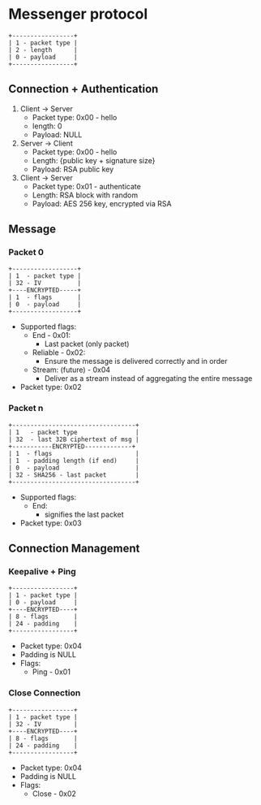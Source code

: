 # Messenger protocol

```
+-----------------+
| 1 - packet type |
| 2 - length      |
| 0 - payload     |
+-----------------+
```

## Connection + Authentication

1. Client -> Server
    - Packet type: 0x00 - hello
    - length: 0
    - Payload: NULL
2. Server -> Client
    - Packet type: 0x00 - hello
    - Length: {public key + signature size}
    - Payload: RSA public key
3. Client -> Server
    - Packet type: 0x01 - authenticate
    - Length: RSA block with random 
    - Payload: AES 256 key, encrypted via RSA

## Message

### Packet 0

```
+------------------+
| 1  - packet type |
| 32 - IV          |
+----ENCRYPTED-----+
| 1  - flags       |
| 0  - payload     |
+------------------+
```

- Supported flags:
    - End - 0x01:
        - Last packet (only packet)
    - Reliable - 0x02:
        - Ensure the message is delivered correctly and in order
    - Stream: (future) - 0x04
        - Deliver as a stream instead of aggregating the entire message
- Packet type: 0x02

### Packet n

```
+----------------------------------+
| 1   - packet type                |
| 32  - last 32B ciphertext of msg |
+-----------ENCRYPTED-------------+
| 1  - flags                       |
| 1  - padding length (if end)     |
| 0  - payload                     |
| 32 - SHA256 - last packet        |
+----------------------------------+
```

- Supported flags:
    - End:
        - signifies the last packet
- Packet type: 0x03

## Connection Management

### Keepalive + Ping

```
+-----------------+
| 1 - packet type |
| 0 - payload     |
+----ENCRYPTED----+
| 8 - flags       |
| 24 - padding    |
+-----------------+
```

- Packet type: 0x04
- Padding is NULL
- Flags:
    - Ping - 0x01

### Close Connection

```
+-----------------+
| 1 - packet type |
| 32 - IV         |
+----ENCRYPTED----+
| 8 - flags       |
| 24 - padding    |
+-----------------+
```

- Packet type: 0x04
- Padding is NULL
- Flags:
    - Close - 0x02
